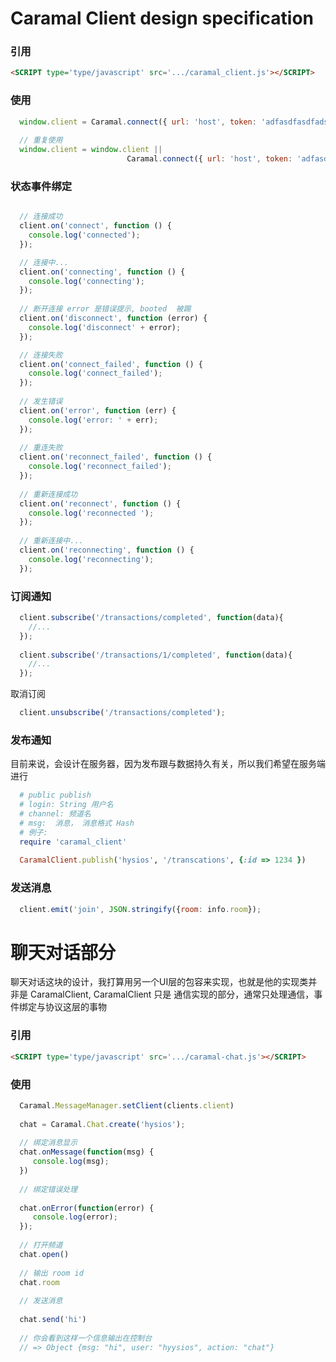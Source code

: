 # Caramal Client design specification

### 引用

```html
<SCRIPT type='type/javascript' src='.../caramal_client.js'></SCRIPT>
```


### 使用

```js
  window.client = Caramal.connect({ url: 'host', token: 'adfasdfasdfadsf'});
    
  // 重复使用
  window.client = window.client ||
                          Caramal.connect({ url: 'host', token: 'adfasdfasdfadsf'});
```


### 状态事件绑定

```js

  // 连接成功
  client.on('connect', function () {
    console.log('connected');
  });

  // 连接中... 
  client.on('connecting', function () {
    console.log('connecting');
  });
  
  // 断开连接 error 是错误提示, booted  被踢
  client.on('disconnect', function (error) {
    console.log('disconnect' + error);
  });

  // 连接失败
  client.on('connect_failed', function () {
    console.log('connect_failed');
  });
  
  // 发生错误
  client.on('error', function (err) {
    console.log('error: ' + err);
  });
  
  // 重连失败
  client.on('reconnect_failed', function () {
    console.log('reconnect_failed');
  });
  
  // 重新连接成功
  client.on('reconnect', function () {
    console.log('reconnected ');
  });
  
  // 重新连接中...
  client.on('reconnecting', function () {
    console.log('reconnecting');
  });

```

### 订阅通知

```js 
  client.subscribe('/transactions/completed', function(data){
    //...
  });
  
  client.subscribe('/transactions/1/completed', function(data){
    //...
  });  
```

取消订阅

```js 
  client.unsubscribe('/transactions/completed');
```

### 发布通知
目前来说，会设计在服务器，因为发布跟与数据持久有关，所以我们希望在服务端进行

```ruby
  # public publish
  # login: String 用户名
  # channel: 频道名
  # msg:  消息， 消息格式 Hash
  # 例子:
  require 'caramal_client'
  
  CaramalClient.publish('hysios', '/transcations', {:id => 1234 })
```

### 发送消息 
```js
  client.emit('join', JSON.stringify({room: info.room});
```

# 聊天对话部分
聊天对话这块的设计，我打算用另一个UI层的包容来实现，也就是他的实现类并非是 CaramalClient, CaramalClient 只是
通信实现的部分，通常只处理通信，事件绑定与协议这层的事物

### 引用
```html
<SCRIPT type='type/javascript' src='.../caramal-chat.js'></SCRIPT>
```

### 使用

```js
  Caramal.MessageManager.setClient(clients.client)
  
  chat = Caramal.Chat.create('hysios');
  
  // 绑定消息显示
  chat.onMessage(function(msg) {
     console.log(msg);
  })
  
  // 绑定错误处理
  
  chat.onError(function(error) {
     console.log(error);
  });
  
  // 打开频道
  chat.open()
  
  // 输出 room id 
  chat.room
  
  // 发送消息
  
  chat.send('hi')
  
  // 你会看到这样一个信息输出在控制台
  // => Object {msg: "hi", user: "hyysios", action: "chat"} 
```

